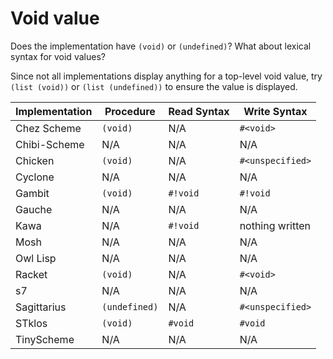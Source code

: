 # Void value

Does the implementation have `(void)` or `(undefined)`? What about
lexical syntax for void values?

Since not all implementations display anything for a top-level void
value, try `(list (void))` or `(list (undefined))` to ensure the value
is displayed.

| Implementation | Procedure     | Read Syntax      | Write Syntax     |
| -------------- | ------------- | ---------------- | ---------------- |
| Chez Scheme    | `(void)`      | N/A              | `#<void>`        |
| Chibi-Scheme   | N/A           | N/A              | N/A              |
| Chicken        | `(void)`      | N/A              | `#<unspecified>` |
| Cyclone        | N/A           | N/A              | N/A              |
| Gambit         | `(void)`      | `#!void`         | `#!void`         |
| Gauche         | N/A           | N/A              | N/A              |
| Kawa           | N/A           | `#!void`         | nothing written  |
| Mosh           | N/A           | N/A              | N/A              |
| Owl Lisp       | N/A           | N/A              | N/A              |
| Racket         | `(void)`      | N/A              | `#<void>`        |
| s7             | N/A           | N/A              | N/A              |
| Sagittarius    | `(undefined)` | N/A              | `#<unspecified>` |
| STklos         | `(void)`      | `#void`          | `#void`          |
| TinyScheme     | N/A           | N/A              | N/A              |
